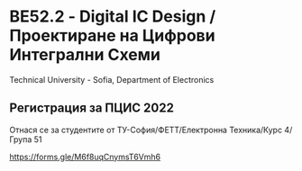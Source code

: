 # ВЕ52.2 - Digital IC Design / Проектиране на Цифрови Интегрални Схеми

Technical University - Sofia, Department of Electronics

## Регистрация за ПЦИС 2022 

Отнася се за студентите от ТУ-София/ФЕТТ/Електронна Техника/Курс 4/Група 51

https://forms.gle/M6f8uqCnymsT6Vmh6
